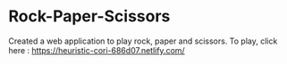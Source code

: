 # Rock-Paper-Scissors
Created a web application to play rock, paper and scissors. To play, click here : https://heuristic-cori-686d07.netlify.com/
